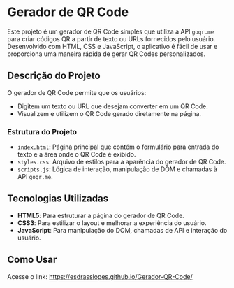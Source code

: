 # Gerador de QR Code

Este projeto é um gerador de QR Code simples que utiliza a API `goqr.me` para criar códigos QR a partir de texto ou URLs fornecidos pelo usuário. Desenvolvido com HTML, CSS e JavaScript, o aplicativo é fácil de usar e proporciona uma maneira rápida de gerar QR Codes personalizados.

## Descrição do Projeto

O gerador de QR Code permite que os usuários:

- Digitem um texto ou URL que desejam converter em um QR Code.
- Visualizem e utilizem o QR Code gerado diretamente na página.

### Estrutura do Projeto

- `index.html`: Página principal que contém o formulário para entrada do texto e a área onde o QR Code é exibido.
- `styles.css`: Arquivo de estilos para a aparência do gerador de QR Code.
- `scripts.js`: Lógica de interação, manipulação de DOM e chamadas à API `goqr.me`.

## Tecnologias Utilizadas

- **HTML5**: Para estruturar a página do gerador de QR Code.
- **CSS3**: Para estilizar o layout e melhorar a experiência do usuário.
- **JavaScript**: Para manipulação do DOM, chamadas de API e interação do usuário.

## Como Usar
Acesse o link: https://esdrasslopes.github.io/Gerador-QR-Code/
 
